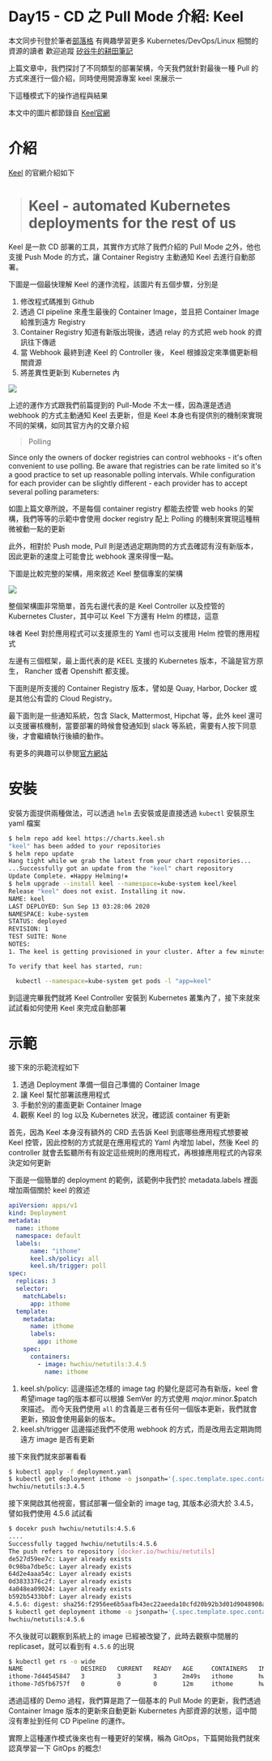Day15  - CD 之 Pull Mode 介紹: Keel
===============================

本文同步刊登於筆者[部落格](https://hwchiu.com)
有興趣學習更多 Kubernetes/DevOps/Linux 相關的資源的讀者
歡迎追蹤 [矽谷牛的耕田筆記](https://www.facebook.com/technologynoteniu)



上篇文章中，我們探討了不同類型的部署架構，今天我們就針對最後一種 Pull 的方式來進行一個介紹，同時使用開源專案 keel 來展示一

下這種模式下的操作過程與結果



本文中的圖片都節錄自 [Keel官網](https://github.com/keel-hq/keel)

# 介紹

[Keel](https://github.com/keel-hq/keel) 的官網介紹如下

> # Keel - automated Kubernetes deployments for the rest of us



Keel 是一款 CD 部署的工具，其實作方式除了我們介紹的 Pull Mode 之外，他也支援 Push Mode 的方式，讓 Container Registry 主動通知 Keel 去進行自動部署。



下圖是一個最快理解 Keel 的運作流程，該圖片有五個步驟，分別是

1. 修改程式碼推到 Github
2. 透過 CI pipeline 來產生最後的 Container Image，並且把 Container Image 給推到遠方 Registry
3. Container Registry 知道有新版出現後，透過 relay 的方式把 web hook 的資訊往下傳遞
4. 當 Webhook 最終到達 Keel 的 Controller 後， Keel 根據設定來準備更新相關資源
5. 將差異性更新到 Kubernetes 內

![](https://camo.githubusercontent.com/a37104158195bc0862664cfdac7e9d5ee5c1bede/68747470733a2f2f6b65656c2e73682f696d672f6578616d706c65732f666f7263652d776f726b666c6f772e706e67)

上述的運作方式跟我們前篇提到的 Pull-Mode 不太一樣，因為還是透過 webhook 的方式主動通知 Keel 去更新，但是 Keel 本身也有提供別的機制來實現不同的架構，如同其官方內的文章介紹

>Polling

Since only the owners of docker registries can control webhooks - it's often convenient to use polling. Be aware that registries can be rate limited so it's a good practice to set up reasonable polling intervals. While configuration for each provider can be slightly different - each provider has to accept several polling parameters:

如圖上篇文章所說，不是每個 container registry 都能去控管 web hooks 的架構，我們等等的示範中會使用 docker registry 配上 Polling 的機制來實現這種稍微被動一點的更新

此外，相對於 Push mode, Pull 則是透過定期詢問的方式去確認有沒有新版本，因此更新的速度上可能會比 webhook 還來得慢一點。



下圖是比較完整的架構，用來敘述 Keel 整個專案的架構

![](https://camo.githubusercontent.com/e0c86b02e65a9302af6f5eb4d5b2fa849b260922/68747470733a2f2f6b65656c2e73682f696d672f6b65656c5f686967685f6c6576656c2e706e67)



整個架構圖非常簡單，首先右邊代表的是 Keel Controller 以及控管的 Kubernetes Cluster，其中可以 Keel 下方還有 Helm 的標誌，這意

味者 Keel 對於應用程式可以支援原生的 Yaml 也可以支援用 Helm 控管的應用程式



左邊有三個框架，最上面代表的是 KEEL 支援的 Kubernetes 版本，不論是官方原生， Rancher 或者 Openshift 都支援。

下面則是所支援的 Container Registry 版本，譬如是 Quay, Harbor, Docker 或是其他公有雲的 Cloud Registry。

最下面則是一些通知系統，包含 Slack, Mattermost, Hipchat 等，此外 keel 還可以支援審核機制，當要部署的時候會發通知到 slack 等系統，需要有人按下同意後，才會繼續執行後續的動作。

有更多的興趣可以參閱[官方網站](https://keel.sh/docs/#introduction)



# 安裝

安裝方面提供兩種做法，可以透過 `helm` 去安裝或是直接透過 `kubectl` 安裝原生 yaml 檔案

```bash
$ helm repo add keel https://charts.keel.sh
"keel" has been added to your repositories
$ helm repo update
Hang tight while we grab the latest from your chart repositories...
...Successfully got an update from the "keel" chart repository
Update Complete. ⎈Happy Helming!⎈
$ helm upgrade --install keel --namespace=kube-system keel/keel
Release "keel" does not exist. Installing it now.
NAME: keel
LAST DEPLOYED: Sun Sep 13 03:28:06 2020
NAMESPACE: kube-system
STATUS: deployed
REVISION: 1
TEST SUITE: None
NOTES:
1. The keel is getting provisioned in your cluster. After a few minutes, you can run the following to verify.

To verify that keel has started, run:

  kubectl --namespace=kube-system get pods -l "app=keel"
```

到這邊完畢我們就將 Keel Controller 安裝到 Kubernetes 叢集內了，接下來就來試試看如何使用 Keel 來完成自動部署

# 示範

接下來的示範流程如下

1. 透過 Deployment 準備一個自己準備的 Container Image
2. 讓 Keel 幫忙部署該應用程式
3. 手動於別的畫面更新 Container Image
4. 觀察 Keel 的 log 以及 Kubernetes 狀況，確認該 container 有更新



首先，因為 Keel 本身沒有額外的 CRD 去告訴 Keel 到底哪些應用程式想要被 Keel 控管，因此控制的方式就是在應用程式的 Yaml 內增加 label，然後 Keel 的 controller 就會去監聽所有有設定這些規則的應用程式，再根據應用程式的內容來決定如何更新

下面是一個簡單的 deployment 的範例，該範例中我們於 metadata.labels 裡面增加兩個關於 keel 的敘述

```yaml
apiVersion: apps/v1
kind: Deployment
metadata:
  name: ithome
  namespace: default
  labels:
      name: "ithome"
      keel.sh/policy: all
      keel.sh/trigger: poll
spec:
  replicas: 3
  selector:
    matchLabels:
      app: ithome
  template:
    metadata:
      name: ithome
      labels:
        app: ithome
    spec:
      containers:
        - image: hwchiu/netutils:3.4.5
          name: ithome
```



1. keel.sh/policy:
   這邊描述怎樣的 image tag 的變化是認可為有新版，keel 會希望image tag的版本都可以根據 SemVer 的方式使用 $major.$minor.$patch 來描述。 而今天我們使用 `all` 的含義是三者有任何一個版本更新，我們就會更新，預設會使用最新的版本。
2. keel.sh/trigger
   這邊描述我們不使用 webhook 的方式，而是改用去定期詢問遠方 image 是否有更新



接下來我們就來部署看看

```bash
$ kubectl apply -f deployment.yaml
$ kubectl get deployment ithome -o jsonpath='{.spec.template.spec.containers[0].image}'
hwchiu/netutils:3.4.5
```

接下來開啟其他視窗，嘗試部署一個全新的 image tag, 其版本必須大於 3.4.5，譬如我們使用 4.5.6 試試看

```bash
$ docekr push hwchiu/netutils:4.5.6
....
Successfully tagged hwchiu/netutils:4.5.6
The push refers to repository [docker.io/hwchiu/netutils]
de527d59ee7c: Layer already exists
0c98ba7dbe5c: Layer already exists
64d2e4aaa54c: Layer already exists
0d3833376c2f: Layer already exists
4a048ea09024: Layer already exists
b592b5433bbf: Layer already exists
4.5.6: digest: sha256:f2956ee6b5aafb43ec22aeeda10cfd20b92b3d01d9048908a25ef4430671b8a3 size: 1569
$ kubectl get deployment ithome -o jsonpath='{.spec.template.spec.containers[0].image}'
hwchiu/netutils:4.5.6
```

不久後就可以觀察到系統上的 image 已經被改變了，此時去觀察中間層的 replicaset，就可以看到有 `4.5.6` 的出現

```bash
$ kubectl get rs -o wide
NAME                DESIRED   CURRENT   READY   AGE     CONTAINERS   IMAGES                  SELECTOR
ithome-7d44545847   3         3         3       2m49s   ithome       hwchiu/netutils:4.5.6   app=ithome,pod-template-hash=7d44545847
ithome-7d5fb6757f   0         0         0       12m     ithome       hwchiu/netutils:3.4.5   app=ithome,pod-template-hash=7d5fb6757f
```



透過這樣的 Demo 過程，我們算是跑了一個基本的 Pull Mode 的更新，我們透過 Container Image 版本的更新來自動更新 Kubernetes 內部資源的狀態，這中間沒有牽扯到任何 CD Pipeline 的運作。

實際上這種運作模式後來也有一種更好的架構，稱為 GitOps，下篇開始我們就來認真學習一下 GitOps 的概念!











